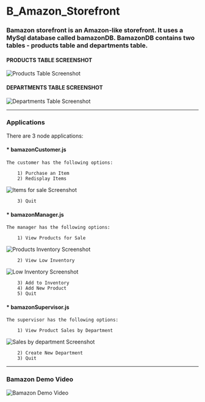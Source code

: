 # B_Amazon_Storefront

### Bamazon storefront is an Amazon-like storefront.  It uses a MySql database called bamazonDB.  BamazonDB contains two tables - products table and departments table.

#### PRODUCTS TABLE SCREENSHOT

  ![Products Table Screenshot](https://raw.github.com/srodrig284/B_Amazon_Storefront/master/productstable.png?raw=true "Products Table Screenshot")   

#### DEPARTMENTS TABLE SCREENSHOT

  ![Departments Table Screenshot](https://raw.github.com/srodrig284/B_Amazon_Storefront/master/deptstable.png?raw=true "Departments Table Screenshot")   

- - -

### Applications

There are 3 node applications:

####  * bamazonCustomer.js

    The customer has the following options:
    
        1) Purchase an Item
        2) Redisplay Items

  ![Items for sale Screenshot](https://raw.github.com/srodrig284/B_Amazon_Storefront/master/itemsforsale.png?raw=true "Items for sale Screenshot")   
    
        3) Quit

#### * bamazonManager.js
    
    The manager has the following options:
    
        1) View Products for Sale
 
  ![Products Inventory Screenshot](https://raw.github.com/srodrig284/B_Amazon_Storefront/master/managerinventory.png?raw=true "Products Inventory Screenshot")
        
        2) View Low Inventory
        
  ![Low Inventory Screenshot](https://raw.github.com/srodrig284/B_Amazon_Storefront/master/lowinventory.png?raw=true "Low Inventory Screenshot")
            
        3) Add to Inventory
        4) Add New Product
        5) Quit

#### * bamazonSupervisor.js

    The supervisor has the following options:
    
        1) View Product Sales by Department
        
  ![Sales by department Screenshot](https://raw.github.com/srodrig284/B_Amazon_Storefront/master/salebydept.png?raw=true "Sales by department Screenshot")
     
        2) Create New Department
        3) Quit

- - -

### Bamazon Demo Video

 ![Bamazon Demo Video](https://youtu.be/1BUH7l9KcI8)